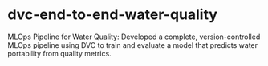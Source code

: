 # dvc-end-to-end-water-quality
MLOps Pipeline for Water Quality: Developed a complete, version-controlled MLOps pipeline using DVC to train and evaluate a model that predicts water portability from quality metrics.

